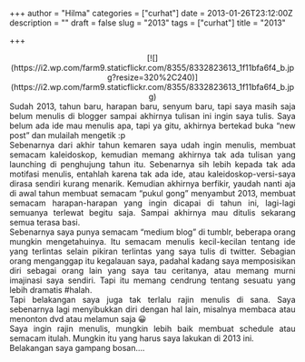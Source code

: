 +++
author = "Hilma"
categories = ["curhat"]
date = 2013-01-26T23:12:00Z
description = ""
draft = false
slug = "2013"
tags = ["curhat"]
title = "2013"

+++

<div class="separator" style="clear: both; text-align: center;">[![](https://i2.wp.com/farm9.staticflickr.com/8355/8332823613_1f11bfa6f4_b.jpg?resize=320%2C240)](https://i2.wp.com/farm9.staticflickr.com/8355/8332823613_1f11bfa6f4_b.jpg)</div><div style="text-align: justify;"></div><div style="text-align: justify;">Sudah 2013, tahun baru, harapan baru, senyum baru, tapi saya masih saja belum menulis di blogger sampai akhirnya tulisan ini ingin saya tulis. Saya belum ada ide mau menulis apa, tapi ya gitu, akhirnya bertekad buka “new post” dan mulailah mengetik :p</div><div style="text-align: justify;">Sebenarnya dari akhir tahun kemaren saya udah ingin menulis, membuat semacam kaleidoskop, kemudian memang akhirnya tak ada tulisan yang launching di penghujung tahun itu. Sebenarnya sih lebih kepada tak ada motifasi menulis, entahlah karena tak ada ide, atau kaleidoskop-versi-saya dirasa sendiri kurang menarik. Kemudian akhirnya berfikir, yaudah nanti aja di awal tahun membuat semacam “pukul gong” menyambut 2013, membuat semacam harapan-harapan yang ingin dicapai di tahun ini, lagi-lagi semuanya terlewat begitu saja. Sampai akhirnya mau ditulis sekarang semua terasa basi.</div><div style="text-align: justify;">Sebenarnya saya punya semacam “medium blog” di tumblr, beberapa orang mungkin mengetahuinya. Itu semacam menulis kecil-kecilan tentang ide yang terlintas selain pikiran terlintas yang saya tulis di twitter. Sebagian orang menganggap itu kegalauan saya, padahal kadang saya memposisikan diri sebagai orang lain yang saya tau ceritanya, atau memang murni imajinasi saya sendiri. Tapi itu memang cendrung tentang sesuatu yang lebih dramatis #halah.</div><div style="text-align: justify;">Tapi belakangan saya juga tak terlalu rajin menulis di sana. Saya sebenarnya lagi menyibukkan diri dengan hal lain, misalnya membaca atau menonton dvd atau melamun saja 😀</div><div style="text-align: justify;">Saya ingin rajin menulis, mungkin lebih baik membuat schedule atau semacam itulah. Mungkin itu yang harus saya lakukan di 2013 ini.</div><div><div style="text-align: justify;">Belakangan saya gampang bosan….</div><div style="text-align: justify;"></div> 

</div>

